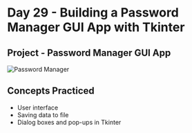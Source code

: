 # Day 29 - Building a Password Manager GUI App with Tkinter

## Project - Password Manager GUI App

![Password Manager](https://github.com/laurasmendozad/100-Days-Of-Code-Python/assets/58611097/0a498816-bfbe-48aa-9235-b4daae9c7818)

## Concepts Practiced

- User interface
- Saving data to file
- Dialog boxes and pop-ups in Tkinter
